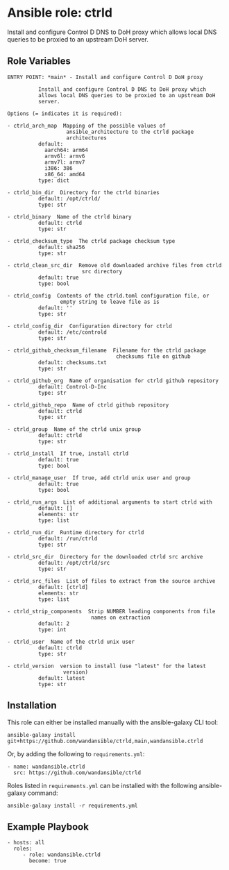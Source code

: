 Ansible role: ctrld
===================

Install and configure Control D DNS to DoH proxy which
allows local DNS queries to be proxied to an upstream DoH
server.

Role Variables
--------------

```
ENTRY POINT: *main* - Install and configure Control D DoH proxy

          Install and configure Control D DNS to DoH proxy which
          allows local DNS queries to be proxied to an upstream DoH
          server.

Options (= indicates it is required):

- ctrld_arch_map  Mapping of the possible values of
                   ansible_architecture to the ctrld package
                   architectures
          default:
            aarch64: arm64
            armv6l: armv6
            armv7l: armv7
            i386: 386
            x86_64: amd64
          type: dict

- ctrld_bin_dir  Directory for the ctrld binaries
          default: /opt/ctrld/
          type: str

- ctrld_binary  Name of the ctrld binary
          default: ctrld
          type: str

- ctrld_checksum_type  The ctrld package checksum type
          default: sha256
          type: str

- ctrld_clean_src_dir  Remove old downloaded archive files from ctrld
                        src directory
          default: true
          type: bool

- ctrld_config  Contents of the ctrld.toml configuration file, or
                 empty string to leave file as is
          default: ''
          type: str

- ctrld_config_dir  Configuration directory for ctrld
          default: /etc/controld
          type: str

- ctrld_github_checksum_filename  Filename for the ctrld package
                                   checksums file on github
          default: checksums.txt
          type: str

- ctrld_github_org  Name of organisation for ctrld github repository
          default: Control-D-Inc
          type: str

- ctrld_github_repo  Name of ctrld github repository
          default: ctrld
          type: str

- ctrld_group  Name of the ctrld unix group
          default: ctrld
          type: str

- ctrld_install  If true, install ctrld
          default: true
          type: bool

- ctrld_manage_user  If true, add ctrld unix user and group
          default: true
          type: bool

- ctrld_run_args  List of additional arguments to start ctrld with
          default: []
          elements: str
          type: list

- ctrld_run_dir  Runtime directory for ctrld
          default: /run/ctrld
          type: str

- ctrld_src_dir  Directory for the downloaded ctrld src archive
          default: /opt/ctrld/src
          type: str

- ctrld_src_files  List of files to extract from the source archive
          default: [ctrld]
          elements: str
          type: list

- ctrld_strip_components  Strip NUMBER leading components from file
                           names on extraction
          default: 2
          type: int

- ctrld_user  Name of the ctrld unix user
          default: ctrld
          type: str

- ctrld_version  version to install (use "latest" for the latest
                  version)
          default: latest
          type: str
```

Installation
------------

This role can either be installed manually with the ansible-galaxy CLI tool:

    ansible-galaxy install git+https://github.com/wandansible/ctrld,main,wandansible.ctrld

Or, by adding the following to `requirements.yml`:

    - name: wandansible.ctrld
      src: https://github.com/wandansible/ctrld

Roles listed in `requirements.yml` can be installed with the following ansible-galaxy command:

    ansible-galaxy install -r requirements.yml

Example Playbook
----------------

    - hosts: all
      roles:
         - role: wandansible.ctrld
           become: true
